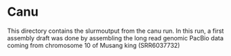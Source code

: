 # Canu 
This directory contains the slurmoutput from the canu run. In this run, a first assembly draft was done by assembling the long read genomic PacBio data coming from chromosome 10 of Musang king (SRR6037732) 